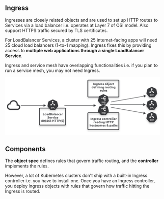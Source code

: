 ## Ingress

Ingresses are closely related objects and are used to set up HTTP routes to Services via a load balancer i.e. operates at Layer 7 of OSI model. Also support HTTPS traffic secured by TLS certificates.

For LoadBalancer Services, a cluster with 25 internet-facing apps will need 25 cloud load balancers (1-to-1 mapping). Ingress fixes this by providing access to **multiple web applications through a single LoadBalancer Service**.

Ingress and service mesh have overlapping functionalities i.e. if you plan to run a service mesh, you may not need Ingress.

<img src="../../assets/ingress.png">

## Components

The **object spec** defines rules that govern traffic routing, and the **controller** implements the rules.

However, a lot of Kubernetes clusters don't ship with a built-in Ingress controller i.e. you have to install one. Once you have an Ingress controller, you deploy Ingress objects with rules that govern how traffic hitting the Ingress is routed.
